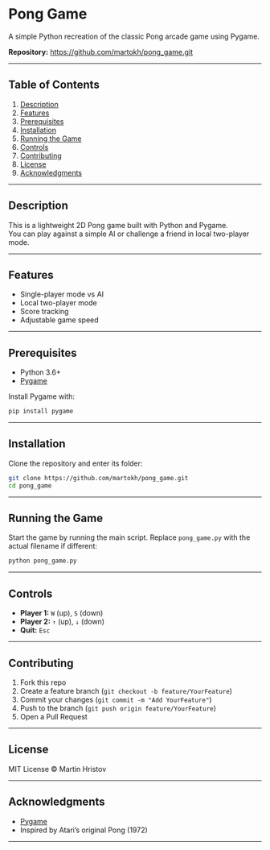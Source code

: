 # Pong Game

A simple Python recreation of the classic Pong arcade game using Pygame.

**Repository:** https://github.com/martokh/pong_game.git

---

## Table of Contents

1. [Description](#description)  
2. [Features](#features)  
3. [Prerequisites](#prerequisites)  
4. [Installation](#installation)  
5. [Running the Game](#running-the-game)  
6. [Controls](#controls)  
7. [Contributing](#contributing)  
8. [License](#license)  
9. [Acknowledgments](#acknowledgments)  

---

## Description

This is a lightweight 2D Pong game built with Python and Pygame.  
You can play against a simple AI or challenge a friend in local two-player mode.

---

## Features

- Single-player mode vs AI  
- Local two-player mode  
- Score tracking  
- Adjustable game speed  

---

## Prerequisites

- Python 3.6+  
- [Pygame](https://www.pygame.org/)  

Install Pygame with:

```bash
pip install pygame
````

---

## Installation

Clone the repository and enter its folder:

```bash
git clone https://github.com/martokh/pong_game.git
cd pong_game
```

---

## Running the Game

Start the game by running the main script. Replace `pong_game.py` with the actual filename if different:

```bash
python pong_game.py
```

---

## Controls

* **Player 1:** `W` (up), `S` (down)
* **Player 2:** `↑` (up), `↓` (down)
* **Quit:** `Esc`

---

## Contributing

1. Fork this repo
2. Create a feature branch (`git checkout -b feature/YourFeature`)
3. Commit your changes (`git commit -m "Add YourFeature"`)
4. Push to the branch (`git push origin feature/YourFeature`)
5. Open a Pull Request

---

## License

MIT License © Martin Hristov

---

## Acknowledgments

* [Pygame](https://www.pygame.org/)
* Inspired by Atari’s original Pong (1972)

---
